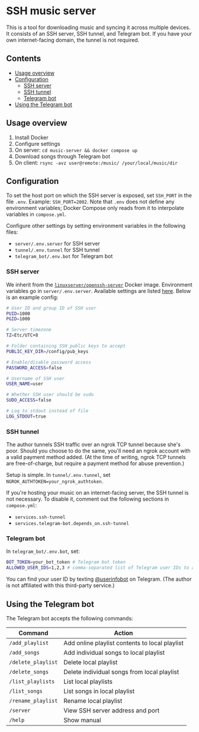 # SSH music server

This is a tool for downloading music and syncing it across multiple devices. It consists of an SSH server, SSH tunnel, and Telegram bot. If you have your own internet-facing domain, the tunnel is not required.


## Contents
- [Usage overview](#usage-overview)
- [Configuration](#configuration)
  - [SSH server](#ssh-server)
  - [SSH tunnel](#ssh-tunnel)
  - [Telegram bot](#telegram-bot)
- [Using the Telegram bot](#using-the-telegram-bot)


## Usage overview

1. Install Docker
2. Configure settings
3. On server: `cd music-server && docker compose up`
4. Download songs through Telegram bot
5. On client: `rsync -avz user@remote:/music/ /your/local/music/dir`


## Configuration

To set the host port on which the SSH server is exposed, set `SSH_PORT` in the file `.env`. Example: `SSH_PORT=2002`. Note that `.env` does not define any environment variables; Docker Compose only reads from it to interpolate variables in `compose.yml`.

Configure other settings by setting environment variables in the following files:
- `server/.env.server` for SSH server
- `tunnel/.env.tunnel` for SSH tunnel
- `telegram_bot/.env.bot` for Telegram bot

### SSH server

We inherit from the [`linuxserver/openssh-server`](https://hub.docker.com/r/linuxserver/openssh-server) Docker image. Environment variables go in `server/.env.server`. Available settings are listed [here](https://github.com/linuxserver/docker-openssh-server?tab=readme-ov-file#parameters). Below is an example config:

```bash
# User ID and group ID of SSH user
PUID=1000
PGID=1000

# Server timezone
TZ=Etc/UTC+8

# Folder containing SSH public keys to accept
PUBLIC_KEY_DIR=/config/pub_keys

# Enable/disable password access
PASSWORD_ACCESS=false

# Username of SSH user
USER_NAME=user

# Whether SSH user should be sudo
SUDO_ACCESS=false

# Log to stdout instead of file
LOG_STDOUT=true
```

### SSH tunnel

The author tunnels SSH traffic over an ngrok TCP tunnel because she's poor. Should you choose to do the same, you'll need an ngrok account with a valid payment method added. (At the time of writing, ngrok TCP tunnels are free-of-charge, but require a payment method for abuse prevention.)

Setup is simple. In `tunnel/.env.tunnel`, set `NGROK_AUTHTOKEN=your_ngrok_authtoken`.

If you're hosting your music on an internet-facing server, the SSH tunnel is not necessary. To disable it, comment out the following sections in `compose.yml`:
- `services.ssh-tunnel`
- `services.telegram-bot.depends_on.ssh-tunnel`

### Telegram bot

In `telegram_bot/.env.bot`, set:

```bash
BOT_TOKEN=your_bot_token # Telegram bot token
ALLOWED_USER_IDS=1,2,3 # comma-separated list of Telegram user IDs to allow
```

You can find your user ID by texting [@userinfobot](https://t.me/userinfobot) on Telegram. (The author is not affiliated with this third-party service.)


## Using the Telegram bot

The Telegram bot accepts the following commands:

| Command | Action
|-|-
| `/add_playlist` | Add online playlist contents to local playlist
| `/add_songs` | Add individual songs to local playlist
| `/delete_playlist` | Delete local playlist
| `/delete_songs` | Delete individual songs from local playlist
| `/list_playlists` | List local playlists
| `/list_songs` | List songs in local playlist
| `/rename_playlist` | Rename local playlist
| `/server` | View SSH server address and port
| `/help` | Show manual

